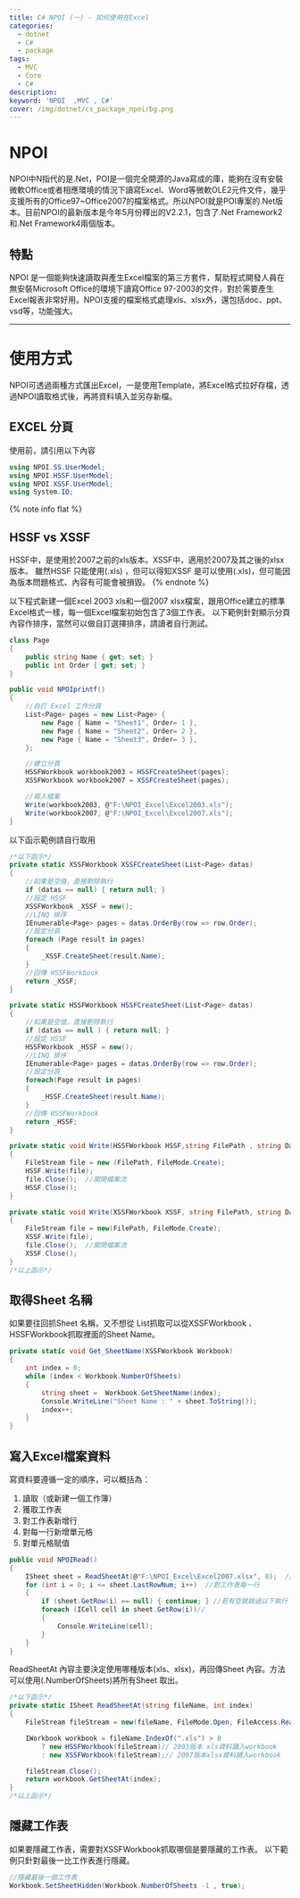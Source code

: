```yaml
---
title: C# NPOI (一) - 如何使用在Excel 
categories: 
  - dotnet
  - C#
  - package
tags: 
  - MVC
  - Core
  - C#
description:
keyword: 'NPOI  ,MVC , C#'
cover: /img/dotnet/cs_package_npoi/bg.png
---
```



# NPOI  
NPOI中N指代的是.Net，POI是一個完全開源的Java寫成的庫，能夠在沒有安裝微軟Office或者相應環境的情況下讀寫Excel、Word等微軟OLE2元件文件，幾乎支援所有的Office97~Office2007的檔案格式。所以NPOI就是POI專案的.Net版本。目前NPOI的最新版本是今年5月份釋出的V2.2.1，包含了.Net Framework2和.Net Framework4兩個版本。

## 特點
NPOI 是一個能夠快速讀取與產生Excel檔案的第三方套件，幫助程式開發人員在無安裝Microsoft Office的環境下讀寫Office 97-2003的文件，對於需要產生Excel報表非常好用。NPOI支援的檔案格式處理xls、xlsx外，還包括doc、ppt、vsd等，功能強大。

---

# 使用方式
NPOI可透過兩種方式匯出Excel，一是使用Template，將Excel格式拉好存檔，透過NPOI讀取格式後，再將資料填入並另存新檔。
## EXCEL 分頁
使用前，請引用以下內容
 
```cs
using NPOI.SS.UserModel;
using NPOI.HSSF.UserModel;
using NPOI.XSSF.UserModel;
using System.IO;
```

{% note info flat %}
## HSSF  vs  XSSF 
HSSF中，是使用於2007之前的xls版本。XSSF中，適用於2007及其之後的xlsx版本。
雖然HSSF 只能使用(.xls) ，但可以得知XSSF 是可以使用(.xls)，但可能因為版本問題格式、內容有可能會被損毀。
{% endnote %}

以下程式新建一個Excel 2003 xls和一個2007 xlsx檔案，跟用Office建立的標準Excel格式一樣，每一個Excel檔案初始包含了3個工作表。
以下範例針對顯示分頁內容作排序，當然可以做自訂選擇排序，請讀者自行測試。

```cs
class Page
{
    public string Name { get; set; }
    public int Order { get; set; }
}

public void NPOIprintf()
{
    //自訂 Excel 工作分頁
    List<Page> pages = new List<Page> { 
        new Page { Name = "Sheet1", Order= 1 },
        new Page { Name = "Sheet2", Order= 2 },
        new Page { Name = "Sheet3", Order= 3 },
    };

    //建立分頁
    HSSFWorkbook workbook2003 = HSSFCreateSheet(pages);
    XSSFWorkbook workbook2007 = XSSFCreateSheet(pages);

    //寫入檔案
    Write(workbook2003, @"F:\NPOI_Excel\Excel2003.xls");
    Write(workbook2007, @"F:\NPOI_Excel\Excel2007.xls");
}
```

以下函示範例請自行取用
```cs
/*以下函示*/
private static XSSFWorkbook XSSFCreateSheet(List<Page> datas)
{
    //如果是空值，直接剔除執行
    if (datas == null) { return null; }
    //設定 HSSF
    XSSFWorkbook _XSSF = new();
    //LINQ 排序
    IEnumerable<Page> pages = datas.OrderBy(row => row.Order);
    //設定分頁
    foreach (Page result in pages)
    {
        _XSSF.CreateSheet(result.Name);
    }
    //回傳 HSSFWorkbook
    return _XSSF;
}

private static HSSFWorkbook HSSFCreateSheet(List<Page> datas)
{
    //如果是空值，直接剔除執行
    if (datas == null ) { return null; }
    //設定 HSSF
    HSSFWorkbook _HSSF = new();
    //LINQ 排序
    IEnumerable<Page> pages = datas.OrderBy(row => row.Order);
    //設定分頁
    foreach(Page result in pages)
    {
        _HSSF.CreateSheet(result.Name);
    }
    //回傳 HSSFWorkbook
    return _HSSF;
}

private static void Write(HSSFWorkbook HSSF,string FilePath , string Data="")
{
    FileStream file = new (FilePath, FileMode.Create);
    HSSF.Write(file);
    file.Close();  //關閉檔案流
    HSSF.Close();
}

private static void Write(XSSFWorkbook XSSF, string FilePath, string Data = "")
{
    FileStream file = new(FilePath, FileMode.Create);
    XSSF.Write(file);
    file.Close();  //關閉檔案流
    XSSF.Close();
}
/*以上函示*/
```

## 取得Sheet 名稱
如果要往回抓Sheet 名稱，又不想從 List抓取可以從XSSFWorkbook 、HSSFWorkbook抓取裡面的Sheet Name。
```cs
private static void Get_SheetName(XSSFWorkbook Workbook)
{
    int index = 0;
    while (index < Workbook.NumberOfSheets)
    {
        string sheet =  Workbook.GetSheetName(index);
        Console.WriteLine("Sheet Name : " + sheet.ToString());
        index++;
    }
}
```

## 寫入Excel檔案資料
寫資料要遵循一定的順序，可以概括為：

1. 讀取（或新建一個工作簿）
2. 獲取工作表
3. 對工作表新增行
4. 對每一行新增單元格
5. 對單元格賦值

```cs
public void NPOIRead()
{
    ISheet sheet = ReadSheetAt(@"F:\NPOI_Excel\Excel2007.xlsx", 0);  //獲取第一個工作表
    for (int i = 0; i <= sheet.LastRowNum; i++)  //對工作表每一行
    {
        if (sheet.GetRow(i) == null) { continue; } //若有空就跳過以下執行
        foreach (ICell cell in sheet.GetRow(i))//
        {
            Console.WriteLine(cell);
        }
    }
}

```

ReadSheetAt 內容主要決定使用哪種版本(xls、xlsx)，再回傳Sheet 內容。方法可以使用(.NumberOfSheets)將所有Sheet 取出。

```cs
/*以下函示*/
private static ISheet ReadSheetAt(string fileName, int index)
{
    FileStream fileStream = new(fileName, FileMode.Open, FileAccess.Read);

    IWorkbook workbook = fileName.IndexOf(".xls") > 0 
        ? new HSSFWorkbook(fileStream)// 2003版本 xls資料讀入workbook
        : new XSSFWorkbook(fileStream);// 2007版本xlsx資料讀入workbook

    fileStream.Close();
    return workbook.GetSheetAt(index);
}
/*以上函示*/
```

## 隱藏工作表
如果要隱藏工作表，需要對XSSFWorkbook抓取哪個是要隱藏的工作表。
以下範例只針對最後一比工作表進行隱藏。
```cs
//隱藏最後一個工作表
Workbook.SetSheetHidden(Workbook.NumberOfSheets -1 , true);
```
